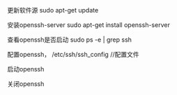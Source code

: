 
更新软件源
sudo apt-get update

安装openssh-server
sudo apt-get install openssh-server  

查看openssh是否启动
sudo ps -e | grep ssh

配置openssh，
/etc/ssh/ssh_config   //配置文件

启动openssh

关闭openssh
